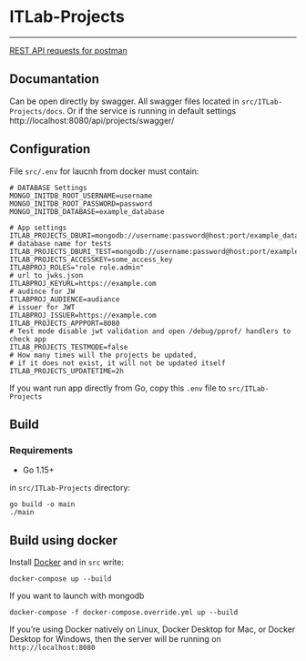 # ITLab-Projects
---
[REST API requests for postman](https://www.getpostman.com/collections/4b43b349d416cb99319e)

## Documantation 
Can be open directly by swagger. All swagger files located in ```src/ITLab-Projects/docs```.
Or if the service is running in default settings http://localhost:8080/api/projects/swagger/

## Configuration
File ```src/.env``` for laucnh from docker must contain:
```.env
# DATABASE Settings
MONGO_INITDB_ROOT_USERNAME=username
MONGO_INITDB_ROOT_PASSWORD=password
MONGO_INITDB_DATABASE=example_database

# App settings
ITLAB_PROJECTS_DBURI=mongodb://username:password@host:port/example_database
# database name for tests
ITLAB_PROJECTS_DBURI_TEST=mongodb://username:password@host:port/example_databaseTest
ITLAB_PROJECTS_ACCESSKEY=some_access_key
ITLABPROJ_ROLES="role role.admin"
# url to jwks.json
ITLABPROJ_KEYURL=https://example.com
# audince for JW
ITLABPROJ_AUDIENCE=audiance
# issuer for JWT
ITLABPROJ_ISSUER=https://example.com
ITLAB_PROJECTS_APPPORT=8080
# Test mode disable jwt validation and open /debug/pprof/ handlers to check app
ITLAB_PROJECTS_TESTMODE=false
# How many times will the projects be updated, 
# if it does not exist, it will not be updated itself
ITLAB_PROJECTS_UPDATETIME=2h
```
If you want run app directly from Go, copy this ```.env``` file to ```src/ITLab-Projects```

## Build
### Requirements
- Go 1.15+

in ```src/ITLab-Projects``` directory:
```
go build -o main
./main
```

## Build using docker

Install [Docker](https://www.docker.com) and in ```src``` write:
```
docker-compose up --build
```

If you want to launch with mongodb
```
docker-compose -f docker-compose.override.yml up --build
```

If you’re using Docker natively on Linux, Docker Desktop for Mac, or Docker Desktop for Windows, then the server will be running on
```http://localhost:8080```